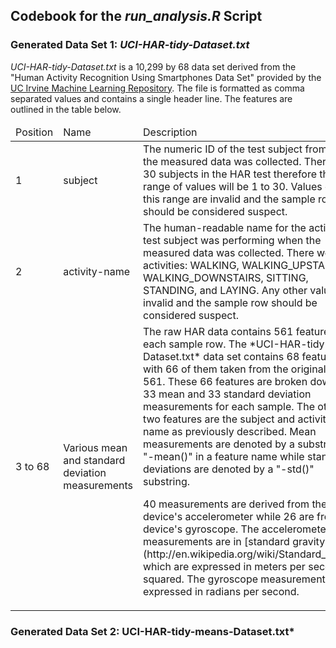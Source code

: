## Codebook for the *run_analysis.R* Script

### Generated Data Set 1: *UCI-HAR-tidy-Dataset.txt*

*UCI-HAR-tidy-Dataset.txt* is a 10,299 by 68 data set derived from the "Human Activity Recognition Using Smartphones Data Set" provided by the [UC Irvine Machine Learning Repository](http://archive.ics.uci.edu/ml/datasets/Human+Activity+Recognition+Using+Smartphones#).  The file is formatted as comma separated values and contains a single header line.  The features are outlined in the table below.

<table>
<thead>
<tr>
<td>Position</td>
<td>Name</td>
<td>Description</td>
</tr>
</thead>
<tbody>
<tr>
<td>1</td>
<td>subject</td>
<td>The numeric ID of the test subject from which the measured data was collected.  There were 30 subjects in the HAR test therefore the range of values will be 1 to 30.  Values outside this range are invalid and the sample row should be considered suspect.
</td>
</tr>
<tr>
<td>2</td>
<td>activity-name</td>
<td>The human-readable name for the activity the test subject was performing when the measured data was collected.  There were 6 activities: WALKING, WALKING_UPSTAIRS, WALKING_DOWNSTAIRS, SITTING, STANDING, and LAYING.  Any other values are invalid and the sample row should be considered suspect.
</td>
</tr>
<tr>
<td>3 to 68</td>
<td>Various mean and standard deviation measurements</td>
<td>The raw HAR data contains 561 features for each sample row.  The *UCI-HAR-tidy-Dataset.txt* data set contains 68 features with 66 of them taken from the original set of 561.  These 66 features are broken down into 33 mean and 33 standard deviation measurements for each sample.  The other two features are the subject and activity-name as previously described.  Mean measurements are denoted by a substring of "-mean()" in a feature name while standard deviations are denoted by a "-std()" substring.
<p>
40 measurements are derived from the device's accelerometer while 26 are from the device's gyroscope.  The accelerometer measurements are in [standard gravity units](http://en.wikipedia.org/wiki/Standard_gravity) which are expressed in meters per second squared.  The gyroscope measurements are expressed in radians per second.
</td>
</tr>
</tbody>
</table>

### Generated Data Set 2: UCI-HAR-tidy-means-Dataset.txt*
